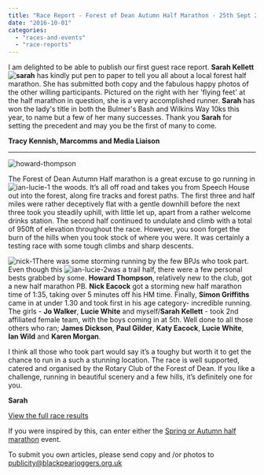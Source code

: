 ```yaml
---
title: "Race Report - Forest of Dean Autumn Half Marathon - 25th Sept 2016"
date: "2016-10-01"
categories: 
  - "races-and-events"
  - "race-reports"
---
```


I am delighted to be able to publish our first guest race report. **Sarah Kellett![sarah](https://bpj.org.uk/wp-content/uploads/2016/10/Sarah.jpg)** has kindly put pen to paper to tell you all about a local forest half marathon. She has submitted both copy and the fabulous happy photos of the other willing participants. Pictured on the right with her 'flying feet' at the half marathon in question, she is a very accomplished runner. **Sarah** has won the lady's title in both the Bulmer's Bash and Wilkins Way 10ks this year, to name but a few of her many successes. Thank you **Sarah** for setting the precedent and may you be the first of many to come.

**Tracy Kennish, Marcomms and Media Liaison**

* * *

![howard-thompson](https://bpj.org.uk/wp-content/uploads/2016/10/Howard-Thompson.jpg)

The Forest of Dean Autumn Half marathon is a great excuse to go running in![ian-lucie-1](https://bpj.org.uk/wp-content/uploads/2016/10/Ian-Lucie-1.jpg) the woods. It’s all off road and takes you from Speech House out into the forest, along fire tracks and forest paths. The first three and half miles were rather deceptively flat with a gentle downhill before the next three took you steadily uphill, with little let up, apart from a rather welcome drinks station. The second half continued to undulate and climb with a total of 950ft of elevation throughout the race. However, you soon forget the burn of the hills when you took stock of where you were. It was certainly a testing race with some tough climbs and sharp descents.

![nick-1](https://bpj.org.uk/wp-content/uploads/2016/10/Nick-1.jpg)There was some storming running by the few BPJs who took part. Even though this ![ian-lucie-2](https://bpj.org.uk/wp-content/uploads/2016/10/Ian-Lucie-2.jpg)was a trail half, there were a few personal bests grabbed by some. **Howard Thompson**, relatively new to the club, got a new half marathon PB. **Nick Eacock** got a storming new half marathon time of 1:35, taking over 5 minutes off his HM time. Finally, **Simon Griffiths** came in at under 1.30 and took first in his age category- incredible running. The girls - **Jo Walker**, **Lucie White** and myself/**Sarah Kellett** - took 2nd affiliated female team, with the boys coming in at 5th. Well done to all those others who ran; **James Dickson**, **Paul Gilder**, **Katy Eacock**, **Lucie White**, **Ian Wild** and **Karen Morgan**.

I think all those who took part would say it’s a toughy but worth it to get the chance to run in a such a stunning location. The race is well supported, catered and organised by the Rotary Club of the Forest of Dean. If you like a challenge, running in beautiful scenery and a few hills, it’s definitely one for you.

**Sarah**

[View the full race results](http://www.forestofdean-halfmarathon.co.uk/autumn/rogueresults.php#1_A9FABA)

If you were inspired by this, can enter either the [Spring or Autumn half marathon](http://www.forestofdean-halfmarathon.co.uk/index.php) event.

To submit you own articles, please send copy and /or photos to [publicity@blackpearjoggers.org.uk](mailto:publicity@blackpearjoggers.org.uk)
